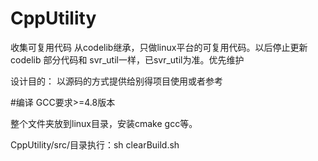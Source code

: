 # CppUtility
收集可复用代码
从codelib继承，只做linux平台的可复用代码。以后停止更新codelib
部分代码和 svr_util一样，已svr_util为准。优先维护

设计目的：
	以源码的方式提供给别得项目使用或者参考

#编译
GCC要求>=4.8版本

整个文件夹放到linux目录，安装cmake gcc等。

CppUtility/src/目录执行：sh clearBuild.sh

